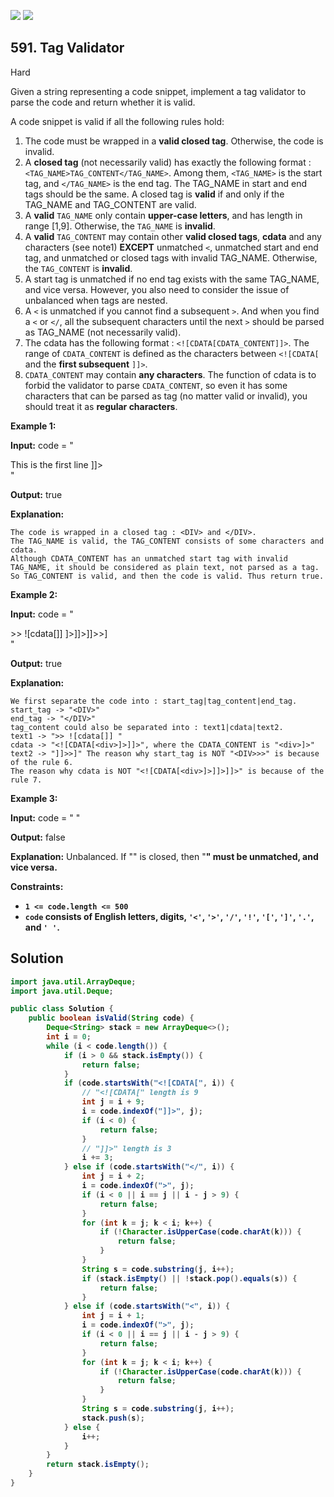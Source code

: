 [![](https://img.shields.io/github/stars/javadev/LeetCode-in-Java?label=Stars&style=flat-square)](https://github.com/javadev/LeetCode-in-Java)
[![](https://img.shields.io/github/forks/javadev/LeetCode-in-Java?label=Fork%20me%20on%20GitHub%20&style=flat-square)](https://github.com/javadev/LeetCode-in-Java/fork)

## 591\. Tag Validator

Hard

Given a string representing a code snippet, implement a tag validator to parse the code and return whether it is valid.

A code snippet is valid if all the following rules hold:

1.  The code must be wrapped in a **valid closed tag**. Otherwise, the code is invalid.
2.  A **closed tag** (not necessarily valid) has exactly the following format : `<TAG_NAME>TAG_CONTENT</TAG_NAME>`. Among them, `<TAG_NAME>` is the start tag, and `</TAG_NAME>` is the end tag. The TAG\_NAME in start and end tags should be the same. A closed tag is **valid** if and only if the TAG\_NAME and TAG\_CONTENT are valid.
3.  A **valid** `TAG_NAME` only contain **upper-case letters**, and has length in range [1,9]. Otherwise, the `TAG_NAME` is **invalid**.
4.  A **valid** `TAG_CONTENT` may contain other **valid closed tags**, **cdata** and any characters (see note1) **EXCEPT** unmatched `<`, unmatched start and end tag, and unmatched or closed tags with invalid TAG\_NAME. Otherwise, the `TAG_CONTENT` is **invalid**.
5.  A start tag is unmatched if no end tag exists with the same TAG\_NAME, and vice versa. However, you also need to consider the issue of unbalanced when tags are nested.
6.  A `<` is unmatched if you cannot find a subsequent `>`. And when you find a `<` or `</`, all the subsequent characters until the next `>` should be parsed as TAG\_NAME (not necessarily valid).
7.  The cdata has the following format : `<![CDATA[CDATA_CONTENT]]>`. The range of `CDATA_CONTENT` is defined as the characters between `<![CDATA[` and the **first subsequent** `]]>`.
8.  `CDATA_CONTENT` may contain **any characters**. The function of cdata is to forbid the validator to parse `CDATA_CONTENT`, so even it has some characters that can be parsed as tag (no matter valid or invalid), you should treat it as **regular characters**.

**Example 1:**

**Input:** code = "<DIV>This is the first line <![CDATA[<div>]]></DIV>"

**Output:** true

**Explanation:**

    The code is wrapped in a closed tag : <DIV> and </DIV>.
    The TAG_NAME is valid, the TAG_CONTENT consists of some characters and cdata.
    Although CDATA_CONTENT has an unmatched start tag with invalid TAG_NAME, it should be considered as plain text, not parsed as a tag.
    So TAG_CONTENT is valid, and then the code is valid. Thus return true. 

**Example 2:**

**Input:** code = "<DIV>>> ![cdata[]] <![CDATA[<div>]>]]>]]>>]</DIV>"

**Output:** true

**Explanation:**

    We first separate the code into : start_tag|tag_content|end_tag.
    start_tag -> "<DIV>"
    end_tag -> "</DIV>"
    tag_content could also be separated into : text1|cdata|text2.
    text1 -> ">> ![cdata[]] "
    cdata -> "<![CDATA[<div>]>]]>", where the CDATA_CONTENT is "<div>]>"
    text2 -> "]]>>]" The reason why start_tag is NOT "<DIV>>>" is because of the rule 6.
    The reason why cdata is NOT "<![CDATA[<div>]>]]>]]>" is because of the rule 7. 

**Example 3:**

**Input:** code = "<A> <B> </A> </B>"

**Output:** false

**Explanation:** Unbalanced. If "<A>" is closed, then "<B>" must be unmatched, and vice versa. 

**Constraints:**

*   `1 <= code.length <= 500`
*   `code` consists of English letters, digits, `'<'`, `'>'`, `'/'`, `'!'`, `'['`, `']'`, `'.'`, and `' '`.

## Solution

```java
import java.util.ArrayDeque;
import java.util.Deque;

public class Solution {
    public boolean isValid(String code) {
        Deque<String> stack = new ArrayDeque<>();
        int i = 0;
        while (i < code.length()) {
            if (i > 0 && stack.isEmpty()) {
                return false;
            }
            if (code.startsWith("<![CDATA[", i)) {
                // "<![CDATA[" length is 9
                int j = i + 9;
                i = code.indexOf("]]>", j);
                if (i < 0) {
                    return false;
                }
                // "]]>" length is 3
                i += 3;
            } else if (code.startsWith("</", i)) {
                int j = i + 2;
                i = code.indexOf(">", j);
                if (i < 0 || i == j || i - j > 9) {
                    return false;
                }
                for (int k = j; k < i; k++) {
                    if (!Character.isUpperCase(code.charAt(k))) {
                        return false;
                    }
                }
                String s = code.substring(j, i++);
                if (stack.isEmpty() || !stack.pop().equals(s)) {
                    return false;
                }
            } else if (code.startsWith("<", i)) {
                int j = i + 1;
                i = code.indexOf(">", j);
                if (i < 0 || i == j || i - j > 9) {
                    return false;
                }
                for (int k = j; k < i; k++) {
                    if (!Character.isUpperCase(code.charAt(k))) {
                        return false;
                    }
                }
                String s = code.substring(j, i++);
                stack.push(s);
            } else {
                i++;
            }
        }
        return stack.isEmpty();
    }
}
```
